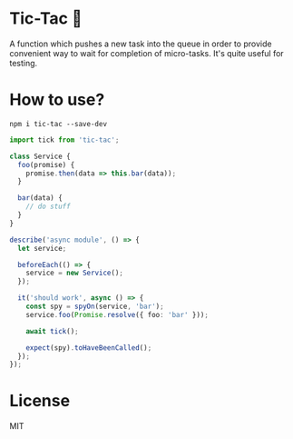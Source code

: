 # Tic-Tac 🍬

A function which pushes a new task into the queue in order to provide convenient way to wait for completion of micro-tasks. It's quite useful for testing.

# How to use?

```
npm i tic-tac --save-dev
```

```ts
import tick from 'tic-tac';

class Service {
  foo(promise) {
    promise.then(data => this.bar(data));
  }

  bar(data) {
    // do stuff
  }
}

describe('async module', () => {
  let service;

  beforeEach(() => {
    service = new Service();
  });

  it('should work', async () => {
    const spy = spyOn(service, 'bar');
    service.foo(Promise.resolve({ foo: 'bar' }));

    await tick();

    expect(spy).toHaveBeenCalled();
  });
});
```

# License

MIT

